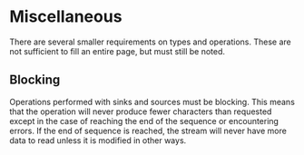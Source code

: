 # Miscellaneous

There are several smaller requirements on types and operations. These are not
sufficient to fill an entire page, but must still be noted.

## Blocking

Operations performed with sinks and sources must be blocking. This means that
the operation will never produce fewer characters than requested except in the
case of reaching the end of the sequence or encountering errors. If the end of
sequence is reached, the stream will never have more data to read unless it is
modified in other ways.
